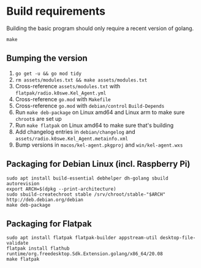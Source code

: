 # Build requirements

Building the basic program should only require a recent version of golang.

```shell
make
```

## Bumping the version

1. `go get -u && go mod tidy`
2. `rm assets/modules.txt && make assets/modules.txt`
3. Cross-reference `assets/modules.txt` with `flatpak/radio.k0swe.Kel_Agent.yml`
4. Cross-reference `go.mod` with `Makefile`
5. Cross-reference `go.mod` with `debian/control` `Build-Depends`
6. Run `make deb-package` on Linux amd64 and Linux arm to make sure `chroot`s are set up
7. Run `make flatpak` on Linux amd64 to make sure that's building
8. Add changelog entries in `debian/changelog` and `assets/radio.k0swe.Kel_Agent.metainfo.xml`
9. Bump versions in `macos/kel-agent.pkgproj` and `win/kel-agent.wxs`

## Packaging for Debian Linux (incl. Raspberry Pi)

```shell
sudo apt install build-essential debhelper dh-golang sbuild autorevision
export ARCH=$(dpkg --print-architecture)
sudo sbuild-createchroot stable /srv/chroot/stable-"$ARCH" http://deb.debian.org/debian
make deb-package
```

## Packaging for Flatpak

```shell
sudo apt install flatpak flatpak-builder appstream-util desktop-file-validate
flatpak install flathub runtime/org.freedesktop.Sdk.Extension.golang/x86_64/20.08
make flatpak
```
